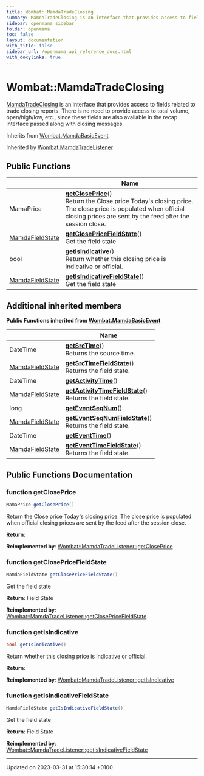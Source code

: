 ```yaml
---
title: Wombat::MamdaTradeClosing
summary: MamdaTradeClosing is an interface that provides access to fields related to trade closing reports. There is no need to provide access to total volume, open/high/low, etc., since these fields are also available in the recap interface passed along with closing messages. 
sidebar: openmama_sidebar
folder: openmama
toc: false
layout: documentation
with_title: false
sidebar_url: /openmama_api_reference_docs.html
with_doxylinks: true
---
```


# Wombat::MamdaTradeClosing



[MamdaTradeClosing]() is an interface that provides access to fields related to trade closing reports. There is no need to provide access to total volume, open/high/low, etc., since these fields are also available in the recap interface passed along with closing messages. 

Inherits from [Wombat.MamdaBasicEvent](interfaceWombat_1_1MamdaBasicEvent.html)

Inherited by [Wombat.MamdaTradeListener](classWombat_1_1MamdaTradeListener.html)

## Public Functions

|                | Name           |
| -------------- | -------------- |
| MamaPrice | **[getClosePrice](interfaceWombat_1_1MamdaTradeClosing.html#function-getcloseprice)**()<br>Return the Close price Today's closing price. The close price is populated when official closing prices are sent by the feed after the session close.  |
| [MamdaFieldState](namespaceWombat.html#enum-mamdafieldstate) | **[getClosePriceFieldState](interfaceWombat_1_1MamdaTradeClosing.html#function-getclosepricefieldstate)**()<br>Get the field state  |
| bool | **[getIsIndicative](interfaceWombat_1_1MamdaTradeClosing.html#function-getisindicative)**()<br>Return whether this closing price is indicative or official.  |
| [MamdaFieldState](namespaceWombat.html#enum-mamdafieldstate) | **[getIsIndicativeFieldState](interfaceWombat_1_1MamdaTradeClosing.html#function-getisindicativefieldstate)**()<br>Get the field state  |

## Additional inherited members

**Public Functions inherited from [Wombat.MamdaBasicEvent](interfaceWombat_1_1MamdaBasicEvent.html)**

|                | Name           |
| -------------- | -------------- |
| DateTime | **[getSrcTime](interfaceWombat_1_1MamdaBasicEvent.html#function-getsrctime)**()<br>Returns the source time.  |
| [MamdaFieldState](namespaceWombat.html#enum-mamdafieldstate) | **[getSrcTimeFieldState](interfaceWombat_1_1MamdaBasicEvent.html#function-getsrctimefieldstate)**()<br>Returns the field state.  |
| DateTime | **[getActivityTime](interfaceWombat_1_1MamdaBasicEvent.html#function-getactivitytime)**() |
| [MamdaFieldState](namespaceWombat.html#enum-mamdafieldstate) | **[getActivityTimeFieldState](interfaceWombat_1_1MamdaBasicEvent.html#function-getactivitytimefieldstate)**()<br>Returns the field state.  |
| long | **[getEventSeqNum](interfaceWombat_1_1MamdaBasicEvent.html#function-geteventseqnum)**() |
| [MamdaFieldState](namespaceWombat.html#enum-mamdafieldstate) | **[getEventSeqNumFieldState](interfaceWombat_1_1MamdaBasicEvent.html#function-geteventseqnumfieldstate)**()<br>Returns the field state.  |
| DateTime | **[getEventTime](interfaceWombat_1_1MamdaBasicEvent.html#function-geteventtime)**() |
| [MamdaFieldState](namespaceWombat.html#enum-mamdafieldstate) | **[getEventTimeFieldState](interfaceWombat_1_1MamdaBasicEvent.html#function-geteventtimefieldstate)**()<br>Returns the field state.  |


## Public Functions Documentation

### function getClosePrice

```csharp
MamaPrice getClosePrice()
```

Return the Close price Today's closing price. The close price is populated when official closing prices are sent by the feed after the session close. 

**Return**: 

**Reimplemented by**: [Wombat::MamdaTradeListener::getClosePrice](classWombat_1_1MamdaTradeListener.html#function-getcloseprice)


### function getClosePriceFieldState

```csharp
MamdaFieldState getClosePriceFieldState()
```

Get the field state 

**Return**: Field State

**Reimplemented by**: [Wombat::MamdaTradeListener::getClosePriceFieldState](classWombat_1_1MamdaTradeListener.html#function-getclosepricefieldstate)


### function getIsIndicative

```csharp
bool getIsIndicative()
```

Return whether this closing price is indicative or official. 

**Return**: 

**Reimplemented by**: [Wombat::MamdaTradeListener::getIsIndicative](classWombat_1_1MamdaTradeListener.html#function-getisindicative)


### function getIsIndicativeFieldState

```csharp
MamdaFieldState getIsIndicativeFieldState()
```

Get the field state 

**Return**: Field State

**Reimplemented by**: [Wombat::MamdaTradeListener::getIsIndicativeFieldState](classWombat_1_1MamdaTradeListener.html#function-getisindicativefieldstate)


-------------------------------

Updated on 2023-03-31 at 15:30:14 +0100